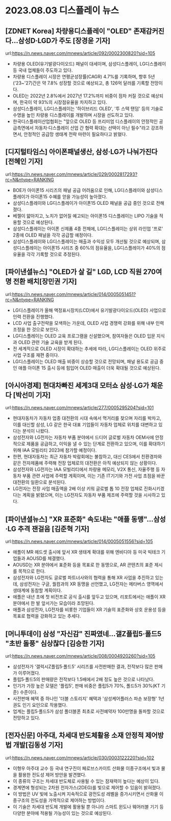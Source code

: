 # 2023.08.03 디스플레이 뉴스

## [ZDNET Korea] 차량용디스플레이 "OLED" 존재감커진다…삼성D·LGD가 주도 [장경윤 기자]
url:https://n.news.naver.com/mnews/article/092/0002300820?sid=105
- 차량용 OLED(유기발광다이오드) 패널이 대세이며, 삼성디스플레이, LG디스플레이 등 국내 업체들이 주도하고 있다.
- 차량용 디스플레이 시장은 연평균성장률(CAGR) 4.7%를 기록하며, 향후 5년('23~'27)간은 약 7.8% 성장할 것으로 예상되고, 총 126억 달러를 기록할 전망이다.
- OLED는 2022년 2.8%에서 2027년 17.2%까지 비중이 점차 커질 것으로 예상되며, 한국이 약 93%의 시장점유율을 차지하고 있다.
- 삼성디스플레이, LG디스플레이는 '하이브리드 OLED', '투 스택 탠덤' 등의 기술로 수명을 높인 차량용 디스플레이를 개발하며 시장을 선도하고 있다.
- 한국디스플레이산업협회는 "앞으로 OLED 등 프리미엄 디스플레이의 안정적인 공급측면에서 자동차·디스플레이 산업 간 협력 확대는 선택이 아닌 필수"라고 강조하면서, 안정적인 공급망 생태계 전략 마련이 필요하다고 밝혔다.

## [디지털타임스] 아이폰패널생산, 삼성·LG가 나눠가진다 [전혜인 기자]
url:https://n.news.naver.com/mnews/article/029/0002817293?rc=N&ntype=RANKING
- BOE가 아이폰15 시리즈의 패널 공급 어려움으로 인해, LG디스플레이와 삼성디스플레이가 아이폰15 수혜를 얻을 가능성이 높아졌다.
- 삼성디스플레이와 LG디스플레이가 아이폰15 OLED 패널을 공급 중인 것으로 전해졌다.
- 베젤이 얇아지고, 노치가 없어질 예고되는 아이폰15 디스플레이는 LIPO 기술을 적용할 것으로 예상된다.
- 삼성디스플레이는 아이폰 신제품 4종 전체에, LG디스플레이는 상위 라인업 '프로' 2종에 OLED 패널을 각각 공급할 예정이다.
- 삼성디스플레이와 LG디스플레이는 매출과 수익성 모두 개선될 것으로 예상되며, 삼성디스플레이는 아이폰15 시리즈 중 60%의 점유율을, LG디스플레이가 40%의 점유율을 각각 기록할 것으로 추정된다.

## [파이낸셜뉴스] "OLED가 살 길" LGD, LCD 직원 270여명 전환 배치[장민권 기자]
url:https://n.news.naver.com/mnews/article/014/0005051451?rc=N&ntype=RANKING
- LG디스플레이가 올해 액정표시장치(LCD)에서 유기발광다이오드(OLED) 사업으로 인력 전환을 진행했다.
- LCD 사업 출구전략을 모색하는 가운데, OLED 사업 경쟁력 강화를 위해 내부 인력 조정을 한 것으로 보인다.
- LG디스플레이는 OLED 교육 프로그램을 신설했으며, 참여자들은 OLED 입문 지식과 OLED 관련 기술 교육을 받게 된다.
- 전 세계적으로 OLED 시장이 확대하는 추세에 따라, LG디스플레이는 OLED 위주로 사업 구조를 재편 중이다.
- LG디스플레이는 OLED 매출 비중이 상승할 것으로 전망되며, 패널 용도로 공급 중인 애플 아이폰 15 출시 등에 힘입어 OLED 매출이 더욱 확대될 것으로 예상된다.

## [아시아경제] 현대차빠진 세계3대 모터쇼 삼성·LG가 채운다 [박선미 기자]
url:https://n.news.naver.com/mnews/article/277/0005295204?sid=101
- 현대자동차가 자동차 업종 대전환의 시대 속에서 먹거리를 찾으며 자리를 박차고, 이를 대신할 삼성, LG 같은 한국 대표 기업들이 자동차 업체로 위치를 대변하고 있다는 분석이 나왔다.
- 삼성전자와 LG전자는 자동차 부품 분야에서 드디어 글로벌 자동차 OEM사에 안정적으로 제품을 공급하고, 이익을 낼 수 있는 단계로 전환하고 있으며, 이를 확대하기 위해 IAA 모빌리티 2023에 참가할 예정이다.
- 한편, 현대자동차는 최근 자동차 박람회에는 불참하고, 대신 CES에서 친환경차와 같은 전자제품에 주력해 전장 업체로의 대전환은 아직 예상되지 않는 상황이다.
- 삼성전자와 LG전자는 IAA 모빌리티에서 차량용 메모리, V2X 통신, 자율주행 등 자동차 부품 관련 사업에 주력할 계획이며, 이는 기존 IT기기와 가전 사업 초점을 바꾼 대전환의 일환으로 분석된다.
- LG전자는 전장 사업 매출액을 2배 이상 키워 글로벌 톱 10 전장 업체로 진화시키겠다는 계획을 밝혔으며, 이는 LG전자도 자동차 부품 제조에 주력할 것을 시사하고 있다.

## [파이낸셜뉴스] "XR 표준화" 속도내는 "애플 동맹"…삼성·LG 추격 잰걸음 [김준혁 기자]
url:https://n.news.naver.com/mnews/article/014/0005051556?sid=105
- 애플이 MR 헤드셋 출시에 앞서 XR 생태계 확대를 위해 엔비디아 등 미국 빅테크 기업들과 AOUSD를 체결했다. 
- AOUSD는 XR 분야에서 표준화 등을 목표로 한 동맹으로, AR 콘텐츠의 표준 제시를 목적으로 한다. 
- 삼성전자와 LG전자도 글로벌 파트너사와의 협력을 통해 XR 사업을 추진하고 있는데, 삼성전자는 구글, 퀄컴과의 XR 동맹을 선언했고, LG전자는 메타버스 영역에서 생태계에 동참할 계획이다. 
- 애플은 내년 초에 첫 비전프로 공식 출시를 앞두고 있으며, 리포트에서는 애플이 XR 분야에서 한 발 앞서가는 모습이라 조망된다. 
- 애플과 삼성전자, LG전자를 비롯한 기업들이 XR 기술의 표준화와 상호 운용성 등을 목표로 협력을 강화하고 있는 추세다.

## [머니투데이] 삼성 "자신감" 진짜였네…갤Z플립5·폴드5 "초반 돌풍" 심상찮다 [김승한 기자]
url:https://n.news.naver.com/mnews/article/008/0004920260?sid=105
- 삼성전자가 '갤럭시Z플립5·폴드5' 시리즈를 사전판매한 결과, 전작보다 많은 판매가 이루어졌다.
- 플립5·폴드5의 판매량은 전작보다 1.5배에서 2배 정도 높은 것으로 나타났다.
- 인기가 가장 높은 모델은 '플립5', 판매 비중은 플립5가 70%, 폴드5가 30%(KT 기준) 수준이다.
- 사전판매 혜택 중 하나인 '더블 스토리지' 혜택과 '삼성케어플러스 파손 보장형' 1년 권도 인기 요인으로 작용했다.
- 업계는 플립5·폴드5가 삼성 폴더블폰 최초로 사전예약자 100만명을 돌파할 것으로 전망하고 있다.

## [전자신문] 아주대, 차세대 반도체활용 소재 안정적 제어방법 개발[김동성 기자]
url:https://n.news.naver.com/mnews/article/030/0003122220?sid=102
- 이형우 아주대 교수 등 국내 연구진이 페로브스카이트 산화물 이종구조에서 빛과 물을 활용한 전도성 제어 방안을 발견했다.
- 이 종류의 구조는 차세대 반도체로 사용될 수 있는 잠재력이 높다는 예상이 있다.
- 경계면에 형성되는 2차원 전자가스(2DEG)를 빛으로 제어할 수 있음이 밝혀졌다.
- 이 방법은 UV 빛에 노출시켜 지속적으로 광전도성 레벨을 증가시키면서 산화물 이종구조의 전도성을 가역적으로 제어하는 방법이다.
- 이 기술은 차세대 반도체 개발에 활용될 뿐 아니라 스마트 윈도나 웨어러블 기기 등 다양한 분야에 적용될 가능성이 있는 것으로 예상된다.